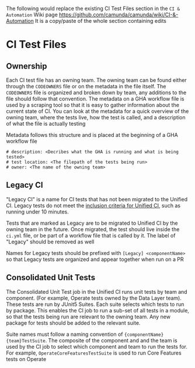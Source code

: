 The following would replace the existing CI Test Files section in the `CI & Automation` Wiki page https://github.com/camunda/camunda/wiki/CI-&-Automation
It is a copy/paste of the whole section containing edits

# CI Test Files

## Ownership
Each CI test file has an owning team. The owning team can be found either through the `CODEOWNERS` file or on the metadata in the file itself. The `CODEOWNERS` file is organized and broken down by team, any additions to the file should follow that convention. The metadata on a GHA workflow file is used by a scraping tool so that it is easy to gather information about the current state of CI. You can look at the metadata for a quick overview of the owning team, where the tests live, how the test is called, and a description of what the file is actually testing

Metadata follows this structure and is placed at the beginning of a GHA workflow file

```
# description: <Decribes what the GHA is running and what is being tested>
# test location: <The filepath of the tests being run>
# owner: <The name of the owning team>
```

## Legacy CI
"Legacy CI" is a name for CI tests that has not been migrated to the Unified CI. Legacy tests do not meet the [inclusion criteria for Unified CI](https://github.com/camunda/camunda/wiki/CI-&-Automation#workflow-inclusion-criteria), such as running under 10 minutes.

Tests that are marked as Legacy are to be migrated to Unified CI by the owning team in the future. Once migrated, the test should live inside the `ci.yml` file, or be part of a workflow file that is called by it. The label of "Legacy" should be removed as well

Names for Legacy tests should be prefixed with `[Legacy] <componentName>` so that Legacy tests are organized and appear together when run on a PR

## Consolidated Unit Tests

The Consolidated Unit Test job in the Unified CI runs unit tests by team and component. (For example, Operate tests owned by the Data Layer team). These tests are run by JUnit5 Suites. Each suite selects which tests to run by package. This enables the CI job to run a sub-set of all tests in a module, so that the tests being run are relevant to the owning team. Any new package for tests should be added to the relevant suite.

Suite names must follow a naming convention of `{componentName}{team}TestSuite`. The composite of the component and and the team is used by the CI job to select which component and team to run the tests for. For example, `OperateCoreFeaturesTestSuite` is used to run Core Features tests on Operate
